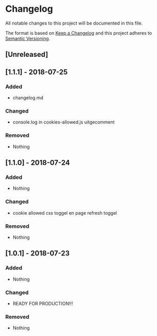 # Changelog
All notable changes to this project will be documented in this file.

The format is based on [Keep a Changelog](http://keepachangelog.com/en/1.0.0/)
and this project adheres to [Semantic Versioning](http://semver.org/spec/v2.0.0.html).

## [Unreleased]

## [1.1.1] - 2018-07-25
### Added
- changelog.md

### Changed
- console.log in cookies-allowed.js uitgecomment

### Removed
- Nothing

## [1.1.0] - 2018-07-24
### Added
- Nothing

### Changed
- cookie allowed css toggel en page refresh toggel

### Removed
- Nothing


## [1.0.1] - 2018-07-23
### Added
- Nothing

### Changed
- READY FOR PRODUCTION!!!

### Removed
- Nothing